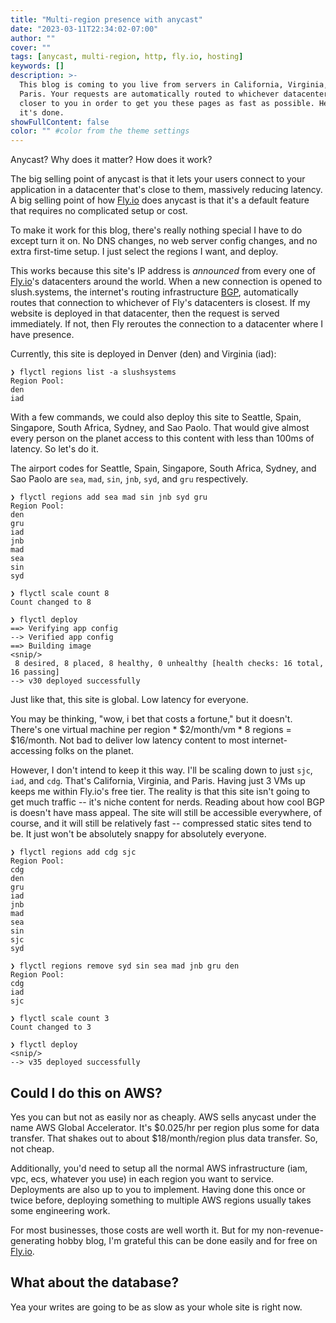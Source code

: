```yaml
---
title: "Multi-region presence with anycast"
date: "2023-03-11T22:34:02-07:00"
author: ""
cover: ""
tags: [anycast, multi-region, http, fly.io, hosting]
keywords: []
description: >-
  This blog is coming to you live from servers in California, Virginia, and
  Paris. Your requests are automatically routed to whichever datacenter is
  closer to you in order to get you these pages as fast as possible. Here's how
  it's done.
showFullContent: false
color: "" #color from the theme settings
---
```


Anycast? Why does it matter? How does it work?

The big selling point of anycast is that it lets your users connect to your
application in a datacenter that's close to them, massively reducing latency. A
big selling point of how [Fly.io](https://fly.io/) does anycast is that it's a
default feature that requires no complicated setup or cost.

To make it work for this blog, there's really nothing special I have to do
except turn it on. No DNS changes, no web server config changes, and no extra
first-time setup. I just select the regions I want, and deploy.

This works because this site's IP address is _announced_ from every one of
[Fly.io](https://fly.io/)'s datacenters around the world. When a new connection
is opened to slush.systems, the internet's routing infrastructure
[BGP](https://en.wikipedia.org/wiki/Border_Gateway_Protocol), automatically
routes that connection to whichever of Fly's datacenters is closest. If my
website is deployed in that datacenter, then the request is served immediately.
If not, then Fly reroutes the connection to a datacenter where I have presence.

Currently, this site is deployed in Denver (den) and Virginia (iad):

```fish
❯ flyctl regions list -a slushsystems
Region Pool: 
den
iad
```

With a few commands, we could also deploy this site to Seattle, Spain,
Singapore, South Africa, Sydney, and Sao Paolo. That would give almost every
person on the planet access to this content with less than 100ms of latency. So
let's do it.

The airport codes for Seattle, Spain, Singapore, South Africa, Sydney, and Sao
Paolo are `sea`, `mad`, `sin`, `jnb`, `syd`, and `gru` respectively.

```fish
❯ flyctl regions add sea mad sin jnb syd gru
Region Pool: 
den
gru
iad
jnb
mad
sea
sin
syd

❯ flyctl scale count 8
Count changed to 8

❯ flyctl deploy
==> Verifying app config
--> Verified app config
==> Building image
<snip/>
 8 desired, 8 placed, 8 healthy, 0 unhealthy [health checks: 16 total, 16 passing]
--> v30 deployed successfully
```

Just like that, this site is global. Low latency for everyone.

You may be thinking, "wow, i bet that costs a fortune," but it doesn't. There's
one virtual machine per region * $2/month/vm * 8 regions = $16/month. Not bad to
deliver low latency content to most internet-accessing folks on the planet.

However, I don't intend to keep it this way. I'll be scaling down to just `sjc`,
`iad`, and `cdg`. That's California, Virginia, and Paris. Having just 3 VMs up
keeps me within Fly.io's free tier. The reality is that this site isn't going to
get much traffic -- it's niche content for nerds. Reading about how cool BGP is
doesn't have mass appeal. The site will still be accessible everywhere, of
course, and it will still be relatively fast -- compressed static sites tend to
be. It just won't be absolutely snappy for absolutely everyone.

```fish
❯ flyctl regions add cdg sjc
Region Pool: 
cdg
den
gru
iad
jnb
mad
sea
sin
sjc
syd

❯ flyctl regions remove syd sin sea mad jnb gru den
Region Pool: 
cdg
iad
sjc

❯ flyctl scale count 3
Count changed to 3

❯ flyctl deploy
<snip/>
--> v35 deployed successfully
```

## Could I do this on AWS?

Yes you can but not as easily nor as cheaply. AWS sells anycast under the name
AWS Global Accelerator. It's $0.025/hr per region plus some for data transfer.
That shakes out to about $18/month/region plus data transfer. So, not cheap.

Additionally, you'd need to setup all the normal AWS infrastructure (iam, vpc,
ecs, whatever you use) in each region you want to service. Deployments are also
up to you to implement. Having done this once or twice before, deploying
something to multiple AWS regions usually takes some engineering work.

For most businesses, those costs are well worth it. But for my
non-revenue-generating hobby blog, I'm grateful this can be done easily and for
free on [Fly.io](https://fly.io/).

## What about the database?

Yea your writes are going to be as slow as your whole site is right now.
